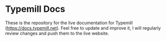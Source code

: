 # Typemill Docs

These is the repository for the live documentation for Typemill (https://docs.typemill.net). Feel free to update and improve it, I will regularly review changes and push them to the live website. 